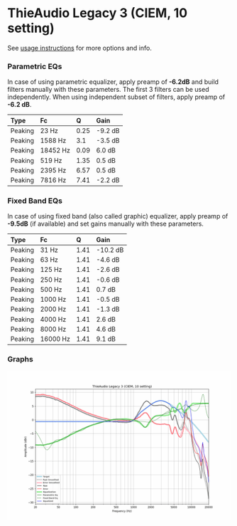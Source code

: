 # ThieAudio Legacy 3 (CIEM, 10 setting)
See [usage instructions](https://github.com/jaakkopasanen/AutoEq#usage) for more options and info.

### Parametric EQs
In case of using parametric equalizer, apply preamp of **-6.2dB** and build filters manually
with these parameters. The first 3 filters can be used independently.
When using independent subset of filters, apply preamp of **-6.2 dB**.

| Type    | Fc       |    Q | Gain    |
|:--------|:---------|:-----|:--------|
| Peaking | 23 Hz    | 0.25 | -9.2 dB |
| Peaking | 1588 Hz  | 3.1  | -3.5 dB |
| Peaking | 18452 Hz | 0.09 | 6.0 dB  |
| Peaking | 519 Hz   | 1.35 | 0.5 dB  |
| Peaking | 2395 Hz  | 6.57 | 0.5 dB  |
| Peaking | 7816 Hz  | 7.41 | -2.2 dB |

### Fixed Band EQs
In case of using fixed band (also called graphic) equalizer, apply preamp of **-9.5dB**
(if available) and set gains manually with these parameters.

| Type    | Fc       |    Q | Gain     |
|:--------|:---------|:-----|:---------|
| Peaking | 31 Hz    | 1.41 | -10.2 dB |
| Peaking | 63 Hz    | 1.41 | -4.6 dB  |
| Peaking | 125 Hz   | 1.41 | -2.6 dB  |
| Peaking | 250 Hz   | 1.41 | -0.6 dB  |
| Peaking | 500 Hz   | 1.41 | 0.7 dB   |
| Peaking | 1000 Hz  | 1.41 | -0.5 dB  |
| Peaking | 2000 Hz  | 1.41 | -1.3 dB  |
| Peaking | 4000 Hz  | 1.41 | 2.6 dB   |
| Peaking | 8000 Hz  | 1.41 | 4.6 dB   |
| Peaking | 16000 Hz | 1.41 | 9.1 dB   |

### Graphs
![](./ThieAudio%20Legacy%203%20(CIEM,%2010%20setting).png)